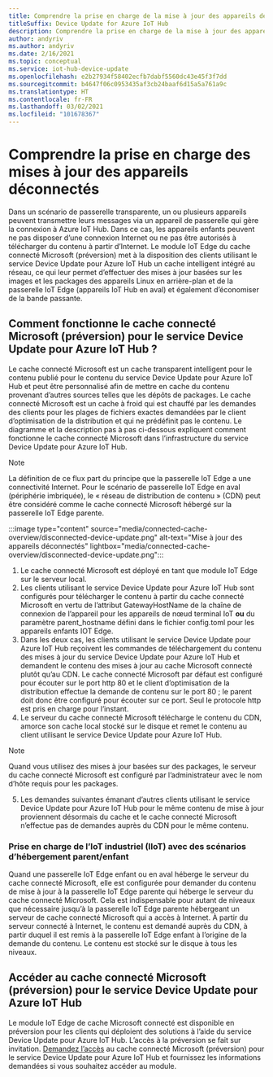 ```yaml
---
title: Comprendre la prise en charge de la mise à jour des appareils déconnectés à l’aide du cache connecté Microsoft | Microsoft Docs
titleSuffix: Device Update for Azure IoT Hub
description: Comprendre la prise en charge de la mise à jour des appareils déconnectés à l’aide du cache connecté Microsoft
author: andyriv
ms.author: andyriv
ms.date: 2/16/2021
ms.topic: conceptual
ms.service: iot-hub-device-update
ms.openlocfilehash: e2b27934f58402ecfb7dabf5560dc43e45f3f7dd
ms.sourcegitcommit: b4647f06c0953435af3cb24baaf6d15a5a761a9c
ms.translationtype: HT
ms.contentlocale: fr-FR
ms.lasthandoff: 03/02/2021
ms.locfileid: "101678367"
---
```

# <a name="understand-support-for-disconnected-device-updates"></a>Comprendre la prise en charge des mises à jour des appareils déconnectés

Dans un scénario de passerelle transparente, un ou plusieurs appareils peuvent transmettre leurs messages via un appareil de passerelle qui gère la connexion à Azure IoT Hub. Dans ce cas, les appareils enfants peuvent ne pas disposer d’une connexion Internet ou ne pas être autorisés à télécharger du contenu à partir d’Internet. Le module IoT Edge du cache connecté Microsoft (préversion) met à la disposition des clients utilisant le service Device Update pour Azure IoT Hub un cache intelligent intégré au réseau, ce qui leur permet d’effectuer des mises à jour basées sur les images et les packages des appareils Linux en arrière-plan et de la passerelle IoT Edge (appareils IoT Hub en aval) et également d’économiser de la bande passante.

## <a name="how-does-microsoft-connected-cache-preview-for-device-update-for-azure-iot-hub-work"></a>Comment fonctionne le cache connecté Microsoft (préversion) pour le service Device Update pour Azure IoT Hub ?

Le cache connecté Microsoft est un cache transparent intelligent pour le contenu publié pour le contenu du service Device Update pour Azure IoT Hub et peut être personnalisé afin de mettre en cache du contenu provenant d’autres sources telles que les dépôts de packages. Le cache connecté Microsoft est un cache à froid qui est chauffé par les demandes des clients pour les plages de fichiers exactes demandées par le client d’optimisation de la distribution et qui ne prédéfinit pas le contenu. Le diagramme et la description pas à pas ci-dessous expliquent comment fonctionne le cache connecté Microsoft dans l’infrastructure du service Device Update pour Azure IoT Hub.

>[!Note]
>La définition de ce flux part du principe que la passerelle IoT Edge a une connectivité Internet. Pour le scénario de passerelle IoT Edge en aval (périphérie imbriquée), le « réseau de distribution de contenu » (CDN) peut être considéré comme le cache connecté Microsoft hébergé sur la passerelle IoT Edge parente.

  :::image type="content" source="media/connected-cache-overview/disconnected-device-update.png" alt-text="Mise à jour des appareils déconnectés" lightbox="media/connected-cache-overview/disconnected-device-update.png":::

1. Le cache connecté Microsoft est déployé en tant que module IoT Edge sur le serveur local.
2. Les clients utilisant le service Device Update pour Azure IoT Hub sont configurés pour télécharger le contenu à partir du cache connecté Microsoft en vertu de l’attribut GatewayHostName de la chaîne de connexion de l’appareil pour les appareils de nœud terminal IoT **ou** du paramètre parent_hostname défini dans le fichier config.toml pour les appareils enfants IOT Edge.
3. Dans les deux cas, les clients utilisant le service Device Update pour Azure IoT Hub reçoivent les commandes de téléchargement du contenu des mises à jour du service Device Update pour Azure IoT Hub et demandent le contenu des mises à jour au cache Microsoft connecté plutôt qu’au CDN. Le cache connecté Microsoft par défaut est configuré pour écouter sur le port http 80 et le client d’optimisation de la distribution effectue la demande de contenu sur le port 80 ; le parent doit donc être configuré pour écouter sur ce port.  Seul le protocole http est pris en charge pour l’instant.
4. Le serveur du cache connecté Microsoft télécharge le contenu du CDN, amorce son cache local stocké sur le disque et remet le contenu au client utilisant le service Device Update pour Azure IoT Hub.
   
>[!Note]
>Quand vous utilisez des mises à jour basées sur des packages, le serveur du cache connecté Microsoft est configuré par l’administrateur avec le nom d’hôte requis pour les packages.

5. Les demandes suivantes émanant d’autres clients utilisant le service Device Update pour Azure IoT Hub pour le même contenu de mise à jour proviennent désormais du cache et le cache connecté Microsoft n’effectue pas de demandes auprès du CDN pour le même contenu.

### <a name="supporting-industrial-iot-iiot-with-parentchild-hosting-scenarios"></a>Prise en charge de l’IoT industriel (IIoT) avec des scénarios d’hébergement parent/enfant

Quand une passerelle IoT Edge enfant ou en aval héberge le serveur du cache connecté Microsoft, elle est configurée pour demander du contenu de mise à jour à la passerelle IoT Edge parente qui héberge le serveur du cache connecté Microsoft. Cela est indispensable pour autant de niveaux que nécessaire jusqu’à la passerelle IoT Edge parente hébergeant un serveur de cache connecté Microsoft qui a accès à Internet. À partir du serveur connecté à Internet, le contenu est demandé auprès du CDN, à partir duquel il est remis à la passerelle IoT Edge enfant à l’origine de la demande du contenu. Le contenu est stocké sur le disque à tous les niveaux.

## <a name="access-to-the-microsoft-connected-cache-preview-for-device-update-for-azure-iot-hub"></a>Accéder au cache connecté Microsoft (préversion) pour le service Device Update pour Azure IoT Hub

Le module IoT Edge de cache Microsoft connecté est disponible en préversion pour les clients qui déploient des solutions à l’aide du service Device Update pour Azure IoT Hub. L’accès à la préversion se fait sur invitation. [Demandez l’accès](https://aka.ms/MCCForDeviceUpdateForIoT) au cache connecté Microsoft (préversion) pour le service Device Update pour Azure IoT Hub et fournissez les informations demandées si vous souhaitez accéder au module.
